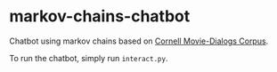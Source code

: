 # markov-chains-chatbot
Chatbot using markov chains based on [Cornell Movie-Dialogs Corpus](https://www.cs.cornell.edu/~cristian/Cornell_Movie-Dialogs_Corpus.html).

To run the chatbot, simply run ```interact.py```.
